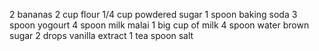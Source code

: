 2 bananas
2 cup flour
1/4 cup powdered sugar
1 spoon baking soda
3 spoon yogourt
4 spoon milk malai
1 big cup of milk
4 spoon water
brown sugar
2 drops vanilla extract
1 tea spoon salt